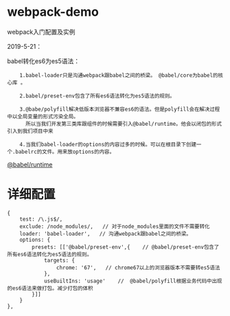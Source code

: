 # webpack-demo
webpack入门配置及实例


2019-5-21：

babel转化es6为es5语法：

		1.babel-loader只是沟通webpack跟babel之间的桥梁。 @babel/core为babel的核心库 。
    
		2.babel/preset-env包含了所有es6语法转化为es5语法的规则。
    
		3.@babe/polyfill解决低版本浏览器不兼容es6的语法。但是polyfill会在解决过程中以全局变量的形式污染全局。
		  所以当我们开发第三类库跟组件的时候需要引入@babel/runtime。他会以闭包的形式引入到我们项目中来
                 
		4.当我们babel-loader的options的内容过多的时候。可以在根目录下创建一个.babelrc的文件。用来放options的内容。
    
    
   [@babel/runtime](https://www.babeljs.cn/docs/babel-plugin-transform-runtime)
   
   
详细配置
======

    {
        test: /\.js$/,
        exclude: /node_modules/,   // 对于node_modules里面的文件不需要转化
        loader: 'babel-loader',   // 沟通webpack跟babel之间的桥梁。 
        options: {
            presets: [['@babel/preset-env',{    // @babel/preset-env包含了所有es6语法转化为es5语法的规则。
                targets: {
                    chrome: '67',   // chrome67以上的浏览器版本不需要转es5语法
                },
                useBuiltIns: 'usage'    //  @babel/polyfill根据业务代码中出现的es6语法来做打包。减少打包的体积
            }]] 
        }
    }, 
